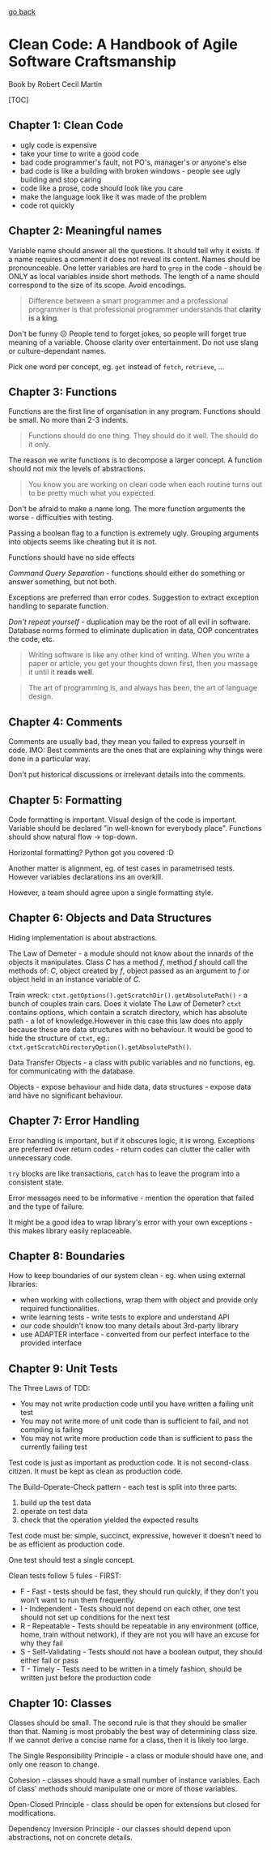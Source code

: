 [go back](https://github.com/pkardas/learning)

# Clean Code: A Handbook of Agile Software Craftsmanship
Book by Robert Cecil Martin

[TOC]

## Chapter 1: Clean Code

- ugly code is expensive
- take your time to write a good code
- bad code programmer's fault, not PO's, manager's or anyone's else
- bad code is like a building with broken windows - people see ugly building and stop caring
- code like a prose, code should look like you care
- make the language look like it was made of the problem
- code rot quickly

## Chapter 2: Meaningful names

Variable name should answer all the questions. It should tell why it exists. If a name requires a comment it does not reveal its content. Names should be pronounceable. One letter variables are hard to `grep` in the code - should be ONLY as local variables inside short methods. The length of a name should correspond to the size of its scope. Avoid encodings. 

>  Difference between a smart programmer and a professional programmer is that professional programmer understands that **clarity is a king**.

Don't be funny 😔 People tend to forget jokes, so people will forget true meaning of a variable. Choose clarity over entertainment. Do not use slang or culture-dependant names.

Pick one word per concept, eg. `get` instead of `fetch`, `retrieve`, ...

## Chapter 3: Functions

Functions are the first line of organisation in any program. Functions should be small. No more than 2-3 indents.

> Functions should do one thing. They should do it well. The should do it only.

The reason we write functions is to decompose a larger concept. A function should not mix the levels of abstractions. 

> You know you are working on clean code when each routine turns out to be pretty much what you expected.

Don't be afraid to make a name long. The more function arguments the worse - difficulties with testing.

Passing a boolean flag to a function is extremely ugly. Grouping arguments into objects seems like cheating but it is not. 

Functions should have no side effects

*Command Query Separation* - functions should either do something or answer something, but not both.

Exceptions are preferred than error codes. Suggestion to extract exception handling to separate function. 

*Don't repeat yourself* - duplication may be the root of all evil in software. Database norms formed to eliminate duplication in data, OOP concentrates the code, etc.

> Writing software is like any other kind of writing. When you write a paper or article, you get your thoughts down first, then you massage it until it **reads well**.

> The art of programming is, and always has been, the art of language design.

## Chapter 4: Comments

Comments are usually bad, they mean you failed to express yourself in code. IMO: Best comments are the ones that are explaining why things were done in a particular way. 

Don't put historical discussions or irrelevant details into the comments.

## Chapter 5: Formatting

Code formatting is important. Visual design of the code is important. Variable should be declared "in well-known for everybody place". Functions should show natural flow -> top-down. 

Horizontal formatting? Python got you covered :D

Another matter is alignment, eg. of test cases in parametrised tests. However variables declarations ins an overkill.

However, a team should agree upon a single formatting style.

## Chapter 6: Objects and Data Structures

Hiding implementation is about abstractions. 

The Law of Demeter - a module should not know about the innards of the objects it manipulates. Class *C* has a method *f*, method *f* should call the methods of: *C*, object created by *f*, object passed as an argument to *f* or object held in an instance variable of *C*.

Train wreck: `ctxt.getOptions().getScratchDir().getAbsolutePath()` - a bunch of couples train cars. Does it violate The Law of Demeter? `ctxt` contains options, which contain a scratch directory, which has absolute path - a lot of knowledge.However in this case this law does nto apply because these are data structures with no behaviour. It would be good to hide the structure of `ctxt`, eg.: `ctxt.getScratchDirectoryOption().getAbsolutePath()`.

Data Transfer Objects - a class with public variables and no functions, eg. for communicating with the database.

Objects - expose behaviour and hide data, data structures - expose data and have no significant behaviour.

## Chapter 7: Error Handling

Error handling is important, but if it obscures logic, it is wrong. Exceptions are preferred over return codes - return codes can clutter the caller with unnecessary code.

`try` blocks are like transactions, `catch` has to leave the program into a consistent state.

Error messages need to be informative - mention the operation that failed and the type of failure.

It might be a good idea to wrap library's error with your own exceptions - this makes library easily replaceable. 

## Chapter 8: Boundaries

How to keep boundaries of our system clean - eg. when using external libraries:

- when working with collections, wrap them with object and provide only required functionalities.
- write learning tests - write tests to explore and understand API
- our code shouldn't know too many details about 3rd-party library
- use ADAPTER interface - converted from our perfect interface to the provided interface

## Chapter 9: Unit Tests

The Three Laws of TDD:

- You may not write production code until you have written a failing unit test
- You may not write more of unit code than is sufficient to fail, and not compiling is failing
- You may not write more production code than is sufficient to pass the currently failing test

Test code is just as important as production code. It is not second-class citizen. It must be  kept as clean as production code.

The Build-Operate-Check pattern - each test is split into three parts:

1. build up the test data
2. operate on test data
3. check that the operation yielded the expected results

Test code must be: simple, succinct, expressive, however it doesn't need to be as efficient as production code.

One test should test a single concept.

Clean tests follow 5 fules - FIRST:

- F - Fast - tests should be fast, they should run quickly, if they don't you won't  want to run them frequently.
- I - Independent - Tests should not depend on each other, one test should not set up conditions for the next test
- R - Repeatable - Tests should be repeatable in any environment (office, home, train without network), if they are not you will have an excuse for why they fail
- S - Self-Validating - Tests should not have a boolean output, they should either fail or pass
- T - Timely - Tests need to be written in a timely fashion, should be written just before the production code

## Chapter 10: Classes

Classes should be small. The second rule is that they should be smaller than that. Naming is most probably the best way of determining class size. If we cannot derive a concise name for a class, then it is likely too large. 

The Single Responsibility Principle - a class or module should have one, and only one reason to change.

Cohesion - classes should have a small number of instance variables. Each of class' methods should manipulate one or more of those variables. 

Open-Closed Principle - class should be open for extensions but closed for modifications.

Dependency Inversion Principle - our classes should depend upon abstractions, not on concrete details.

